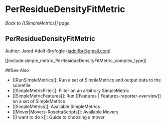 # PerResidueDensityFitMetric
*Back to [[SimpleMetrics]] page.*
## PerResidueDensityFitMetric

Author: Jared Adolf-Bryfogle (jadolfbr@gmail.com)

[[include:simple_metric_PerResidueDensityFitMetric_complex_type]]

##See Also

* [[RunSimpleMetrics]]: Run a set of SimpleMetrics and output data to the scorefile
* [[SimpleMetricFilter]]: Filter on an arbitrary SimpleMetric
* [[SimpleMetricFeatures]]: Run [[Features | Features-reporter-overview]] on a set of SimpleMetrics
* [[SimpleMetrics]]: Available SimpleMetrics
* [[Mover|Movers-RosettaScripts]]: Available Movers
* [[I want to do x]]: Guide to choosing a mover